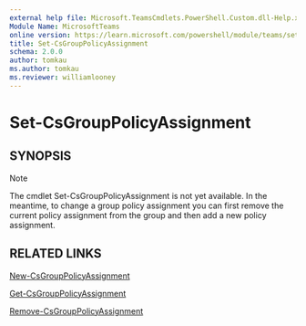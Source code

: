 ```yaml
---
external help file: Microsoft.TeamsCmdlets.PowerShell.Custom.dll-Help.xml
Module Name: MicrosoftTeams
online version: https://learn.microsoft.com/powershell/module/teams/set-csgrouppolicyassignment
title: Set-CsGroupPolicyAssignment
schema: 2.0.0
author: tomkau
ms.author: tomkau
ms.reviewer: williamlooney
---
```


# Set-CsGroupPolicyAssignment

## SYNOPSIS

> [!NOTE]
> The cmdlet Set-CsGroupPolicyAssignment is not yet available. In the meantime, to change a group policy assignment you can first remove the current policy assignment from the group and then add a new policy assignment.

## RELATED LINKS

[New-CsGroupPolicyAssignment](https://learn.microsoft.com/powershell/module/teams/new-csgrouppolicyassignment)

[Get-CsGroupPolicyAssignment](https://learn.microsoft.com/powershell/module/teams/get-csgrouppolicyassignment)

[Remove-CsGroupPolicyAssignment](https://learn.microsoft.com/powershell/module/teams/remove-csgrouppolicyassignment)
